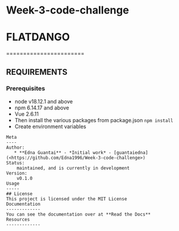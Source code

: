 # Week-3-code-challenge
# FLATDANGO
=======================
**<Flatdango>** <solving code challenge>
## REQUIREMENTS
### Prerequisites
* node v18.12.1 and above
* npm 6.14.17 and above
* Vue 2.6.11
* Then install the various packages from package.json `npm install`
* Create environment variables
```
Meta
----
Author:
   * **Edna Guantai** - *Initial work* - [guantaiedna](<https://github.com/Edna1996/Week-3-code-challenge>)
Status:
    maintained, and is currently in development
Version:
    v0.1.0
Usage
-----
## License
This project is licensed under the MIT License
Documentation
-------------
You can see the documentation over at **Read the Docs**
Resources
-------------